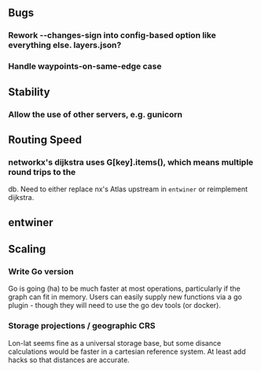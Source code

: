 ## Bugs

### Rework --changes-sign into config-based option like everything else. layers.json?

### Handle waypoints-on-same-edge case

## Stability

### Allow the use of other servers, e.g. gunicorn

## Routing Speed

### networkx's dijkstra uses G[key].items(), which means multiple round trips to the
db. Need to either replace nx's Atlas upstream in `entwiner` or reimplement dijkstra.

## entwiner

## Scaling

### Write Go version

Go is going (ha) to be much faster at most operations, particularly if the graph can
fit in memory. Users can easily supply new functions via a go plugin - though they
will need to use the go dev tools (or docker).

### Storage projections / geographic CRS

Lon-lat seems fine as a universal storage base, but some disance calculations would be
faster in a cartesian reference system. At least add hacks so that distances are
accurate.
